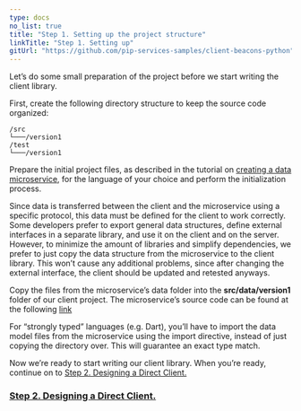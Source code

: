 ```yaml
---
type: docs
no_list: true
title: "Step 1. Setting up the project structure"
linkTitle: "Step 1. Setting up" 
gitUrl: "https://github.com/pip-services-samples/client-beacons-python"
---
```


Let’s do some small preparation of the project before we start writing the client library.

First, create the following directory structure to keep the source code organized:

```
/src
└───/version1
/test
└───/version1

```

Prepare the initial project files, as described in the tutorial on [creating a data microservice](../../data_microservice), for the language of your choice and perform the initialization process.


Since data is transferred between the client and the microservice using a specific protocol, this data must be defined for the client to work correctly. Some developers prefer to export general data structures, define external interfaces in a separate library, and use it on the client and on the server. However, to minimize the amount of libraries and simplify dependencies, we prefer to just copy the data structure from the microservice to the client library. This won’t cause any additional problems, since after changing the external interface, the client should be updated and retested anyways. 


Copy the files from the microservice’s data folder into the **src/data/version1** folder of our client project. The microservice’s source code can be found at the following [link](https://github.com/pip-services-samples/service-beacons-python/tree/master/src/data/version1)

For “strongly typed” languages (e.g. Dart), you’ll have to import the data model files from the microservice using the import directive, instead of just copying the directory over. This will guarantee an exact type match.

Now we’re ready to start writing our client library. When you’re ready, continue on to [Step 2. Designing a Direct Client.](../step2)

<span class="hide-title-link">

### [Step 2. Designing a Direct Client.](../step2)

</span>
